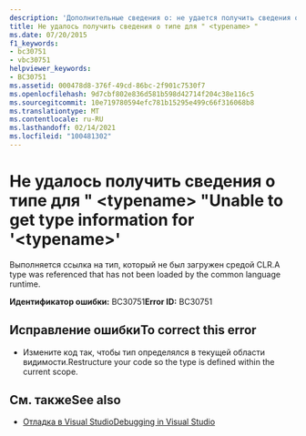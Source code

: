 ```yaml
---
description: 'Дополнительные сведения о: не удается получить сведения о типе для " <typename> "'
title: Не удалось получить сведения о типе для " <typename> "
ms.date: 07/20/2015
f1_keywords:
- bc30751
- vbc30751
helpviewer_keywords:
- BC30751
ms.assetid: 000478d8-376f-49cd-86bc-2f901c7530f7
ms.openlocfilehash: 9d7cbf802e836d581b598d42714f204c38e116c5
ms.sourcegitcommit: 10e719780594efc781b15295e499c66f316068b8
ms.translationtype: MT
ms.contentlocale: ru-RU
ms.lasthandoff: 02/14/2021
ms.locfileid: "100481302"
---
```

# <a name="unable-to-get-type-information-for-typename"></a><span data-ttu-id="32008-103">Не удалось получить сведения о типе для " \<typename> "</span><span class="sxs-lookup"><span data-stu-id="32008-103">Unable to get type information for '\<typename>'</span></span>

<span data-ttu-id="32008-104">Выполняется ссылка на тип, который не был загружен средой CLR.</span><span class="sxs-lookup"><span data-stu-id="32008-104">A type was referenced that has not been loaded by the common language runtime.</span></span>  
  
 <span data-ttu-id="32008-105">**Идентификатор ошибки:** BC30751</span><span class="sxs-lookup"><span data-stu-id="32008-105">**Error ID:** BC30751</span></span>  
  
## <a name="to-correct-this-error"></a><span data-ttu-id="32008-106">Исправление ошибки</span><span class="sxs-lookup"><span data-stu-id="32008-106">To correct this error</span></span>  
  
- <span data-ttu-id="32008-107">Измените код так, чтобы тип определялся в текущей области видимости.</span><span class="sxs-lookup"><span data-stu-id="32008-107">Restructure your code so the type is defined within the current scope.</span></span>  
  
## <a name="see-also"></a><span data-ttu-id="32008-108">См. также</span><span class="sxs-lookup"><span data-stu-id="32008-108">See also</span></span>

- [<span data-ttu-id="32008-109">Отладка в Visual Studio</span><span class="sxs-lookup"><span data-stu-id="32008-109">Debugging in Visual Studio</span></span>](/visualstudio/debugger/debugger-feature-tour)
